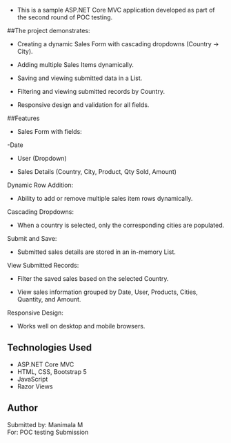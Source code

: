 - This is a sample ASP.NET Core MVC application developed as part of the second round of POC testing.

##The project demonstrates:

- Creating a dynamic Sales Form with cascading dropdowns (Country → City).

- Adding multiple Sales Items dynamically.

- Saving and viewing submitted data in a List<SalesDetail>.

- Filtering and viewing submitted records by Country.

- Responsive design and validation for all fields.

##Features
- Sales Form with fields:

-Date

- User (Dropdown)

- Sales Details (Country, City, Product, Qty Sold, Amount)

Dynamic Row Addition:

- Ability to add or remove multiple sales item rows dynamically.

Cascading Dropdowns:

- When a country is selected, only the corresponding cities are populated.

Submit and Save:

- Submitted sales details are stored in an in-memory List<SalesDetail>.

View Submitted Records:

- Filter the saved sales based on the selected Country.

- View sales information grouped by Date, User, Products, Cities, Quantity, and Amount.

Responsive Design:

- Works well on desktop and mobile browsers.



## Technologies Used

- ASP.NET Core MVC
- HTML, CSS, Bootstrap 5
- JavaScript 
- Razor Views

## Author

Submitted by: Manimala M  
For:  POC testing Submission  
